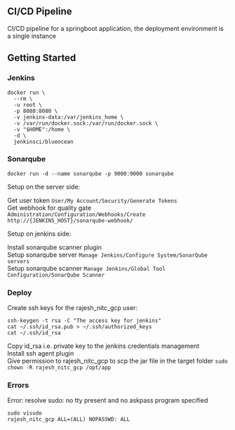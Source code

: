 ## CI/CD Pipeline
CI/CD pipeline for a springboot application, the deployment environment is a single instance

## Getting Started
### Jenkins
```
docker run \
  --rm \
  -u root \
  -p 8080:8080 \
  -v jenkins-data:/var/jenkins_home \
  -v /var/run/docker.sock:/var/run/docker.sock \
  -v "$HOME":/home \
  -d \
  jenkinsci/blueocean
```
### Sonarqube
```
docker run -d --name sonarqube -p 9000:9000 sonarqube
```
Setup on the server side:

Get user token ```User/My Account/Security/Generate Tokens``` \
Get webhook for quality gate ```Administration/Configuration/Webhooks/Create http://{JENKINS_HOST}/sonarqube-webhook/```

Setup on jenkins side:

Install sonarqube scanner plugin \
Setup sonarqube server ```Manage Jenkins/Configure System/SonarQube servers``` \
Setup sonarqube scanner ```Manage Jenkins/Global Tool Configuration/SonarQube Scanner```

### Deploy
Create ssh keys for the rajesh_nitc_gcp user:
```
ssh-keygen -t rsa -C "The access key for jenkins"
cat ~/.ssh/id_rsa.pub > ~/.ssh/authorized_keys
cat ~/.ssh/id_rsa
```
Copy id_rsa i.e. private key to the jenkins credentials management \
Install ssh agent plugin \
Give permission to rajesh_nitc_gcp to scp the jar file in the target folder ```sudo chown -R rajesh_nitc_gcp /opt/app```

### Errors
Error: resolve sudo: no tty present and no askpass program specified
```
sudo visudo
rajesh_nitc_gcp ALL=(ALL) NOPASSWD: ALL
```
